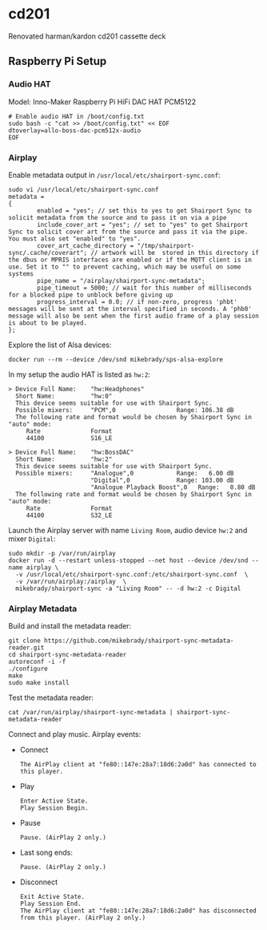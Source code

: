 # cd201
Renovated harman/kardon cd201 cassette deck

## Raspberry Pi Setup

### Audio HAT

Model: Inno-Maker Raspberry Pi HiFi DAC HAT PCM5122

```Shell
# Enable audio HAT in /boot/config.txt
sudo bash -c "cat >> /boot/config.txt" << EOF
dtoverlay=allo-boss-dac-pcm512x-audio
EOF
```

### Airplay

Enable metadata output in `/usr/local/etc/shairport-sync.conf`:

```Shell
sudo vi /usr/local/etc/shairport-sync.conf
metadata =
{
        enabled = "yes"; // set this to yes to get Shairport Sync to solicit metadata from the source and to pass it on via a pipe
        include_cover_art = "yes"; // set to "yes" to get Shairport Sync to solicit cover art from the source and pass it via the pipe. You must also set "enabled" to "yes".
        cover_art_cache_directory = "/tmp/shairport-sync/.cache/coverart"; // artwork will be  stored in this directory if the dbus or MPRIS interfaces are enabled or if the MQTT client is in use. Set it to "" to prevent caching, which may be useful on some systems
        pipe_name = "/airplay/shairport-sync-metadata";
        pipe_timeout = 5000; // wait for this number of milliseconds for a blocked pipe to unblock before giving up
        progress_interval = 0.0; // if non-zero, progress 'phbt' messages will be sent at the interval specified in seconds. A 'phb0' message will also be sent when the first audio frame of a play session is about to be played.
};
```

Explore the list of Alsa devices:

```Shell
docker run --rm --device /dev/snd mikebrady/sps-alsa-explore
```

In my setup the audio HAT is listed as `hw:2`:

```
> Device Full Name:    "hw:Headphones"
  Short Name:          "hw:0"
  This device seems suitable for use with Shairport Sync.
  Possible mixers:     "PCM",0                 Range: 106.38 dB
  The following rate and format would be chosen by Shairport Sync in "auto" mode:
     Rate              Format
     44100             S16_LE

> Device Full Name:    "hw:BossDAC"
  Short Name:          "hw:2"
  This device seems suitable for use with Shairport Sync.
  Possible mixers:     "Analogue",0            Range:   6.00 dB
                       "Digital",0             Range: 103.00 dB
                       "Analogue Playback Boost",0   Range:   0.80 dB
  The following rate and format would be chosen by Shairport Sync in "auto" mode:
     Rate              Format
     44100             S32_LE

```

Launch the Airplay server with name `Living Room`, audio device `hw:2` and mixer `Digital`:

```Shell
sudo mkdir -p /var/run/airplay
docker run -d --restart unless-stopped --net host --device /dev/snd --name airplay \
  -v /usr/local/etc/shairport-sync.conf:/etc/shairport-sync.conf  \
  -v /var/run/airplay:/airplay  \
  mikebrady/shairport-sync -a "Living Room" -- -d hw:2 -c Digital
```

### Airplay Metadata

Build and install the metadata reader:

```Shell
git clone https://github.com/mikebrady/shairport-sync-metadata-reader.git
cd shairport-sync-metadata-reader
autoreconf -i -f
./configure
make
sudo make install
```

Test the metadata reader:

```Shell
cat /var/run/airplay/shairport-sync-metadata | shairport-sync-metadata-reader
```

Connect and play music. Airplay events:

* Connect

    ```
    The AirPlay client at "fe80::147e:28a7:18d6:2a0d" has connected to this player.
    ```

* Play

    ```
    Enter Active State.
    Play Session Begin.
    ```

* Pause

    ```
    Pause. (AirPlay 2 only.)
    ```

* Last song ends:

    ```
    Pause. (AirPlay 2 only.)
    ```
*  Disconnect

    ```
    Exit Active State.
    Play Session End.
    The AirPlay client at "fe80::147e:28a7:18d6:2a0d" has disconnected from this player. (AirPlay 2 only.)
    ```
